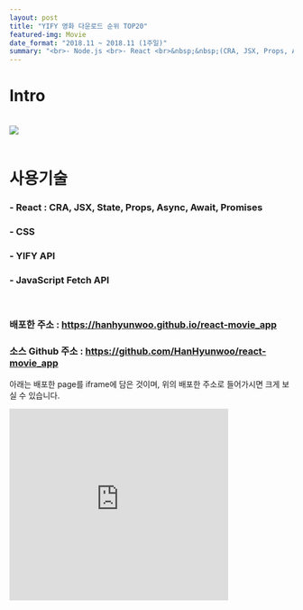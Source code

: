 ```yaml
---
layout: post
title: "YIFY 영화 다운로드 순위 TOP20"
featured-img: Movie
date_format: "2018.11 ~ 2018.11 (1주일)"
summary: "<br>- Node.js <br>- React <br>&nbsp;&nbsp;(CRA, JSX, Props, Async, Await, Promises 활용) <br>- CSS <br>- YIFY에서 제공하는 API 사용 <br>- JavaScript Fetch API 사용"
---
```


# Intro
<br>
<img src="http://hanhyunwoo.github.io/assets/img/posts/Movie/intro.JPG"/><br><br>

# 사용기술
### - React : CRA, JSX, State, Props, Async, Await, Promises
### - CSS
### - YIFY API
### - JavaScript Fetch API
<br>

### 배포한 주소 : <a href="https://hanhyunwoo.github.io/react-movie_app" target="_blank">https://hanhyunwoo.github.io/react-movie_app</a>
### 소스 Github 주소 : <a href="https://github.com/HanHyunwoo/react-movie_app" target="_blank">https://github.com/HanHyunwoo/react-movie_app</a>
아래는 배포한 page를 iframe에 담은 것이며, 위의 배포한 주소로 들어가시면 크게 보실 수 있습니다.

<div style="position: relative; max-width: 100%; padding-bottom: 75%; height: 0 margin: 0px auto;">
<iframe align="center" src="https://hanhyunwoo.github.io/react-movie_app" frameborder="0" allowfullscreen="true" style="position: absolute; position: absolute; top: 0; left: 0%; width: 77%; height: 90%;"></iframe>
</div>
